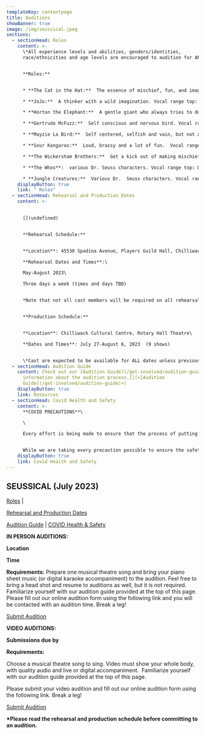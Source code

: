 ```yaml
---
templateKey: contentpage
title: Auditions
showBanner: true
image: /img/seussical.jpeg
sections:
  - sectionHead: Roles
    content: >-
      \*All experience levels and abilities, genders/identities,
      race/ethnicities and age levels are encouraged to audition for ANY role. 


      **Roles:**


      * **The Cat in the Hat:**  The essence of mischief, fun, and imagination. Vocal range top: D6, bottom: Bb4.  

      * **JoJo:**  A thinker with a wild imagination. Vocal range top: D6,  bottom: Ab4.  

      * **Horton the Elephant:**  A gentle giant who always tries to do the right thing. Vocal range top: E6, bottom: A4.  

      * **Gertrude McFuzz:**  Self conscious and nervous bird.​ Vocal range top: Eb5, bottom: F3.  

      * **Mayzie La Bird:**  Self centered, selfish and vain, but not all bad. Vocal range top: E5, bottom: G#3.  

      * **Sour Kangaroo:**  Loud, brassy and a lot of fun.  Vocal range top: Eb5, bottom: A3.

      * **The Wickersham Brothers:**  Get a kick out of making mischief.  Vocal range top: G6, bottom: A4.

      * **The Whos**:  various Dr. Seuss characters. Vocal range top: D#5, bottom: G3.  (Includes Mr. and Mrs.  Mayor and the Grinch)

      * **Jungle Creatures:**  Various Dr.  Seuss characters. Vocal range top: Db5,  bottom: A3.  (Includes Yertle the Turtle and Vlad Vladicoff)
    displayButton: true
    link: " Roles"
  - sectionHead: Rehearsal and Production Dates
    content: >-
      

      [](undefined)


      **Rehearsal Schedule:**


      **Location**: 45530 Spadina Avenue, Players Guild Hall, Chilliwack\

      **Rehearsal Dates and Times**:\

      May-August 2023\

      Three days a week (times and days TBD)


      *Note that not all cast members will be required on all rehearsal days/times.*


      **Production Schedule:**


      **Location**: Chilliwack Cultural Centre, Rotary Hall Theatre\

      **Dates and Times**: July 27-August 6, 2023  (9 shows)


      \*Cast are expected to be available for ALL dates unless previously discussed with director at auditions.
  - sectionHead: Audition Guide
    content: Check out our [Audition Guide](/get-involved/audition-guide) for
      information about the audition process.[](<[Audition
      Guide](/get-involved/audition-guide)>)
    displayButton: true
    link: Resources
  - sectionHead: Covid Health and Safety
    content: >-
      **COVID PRECAUTIONS**\

      \

      Every effort is being made to ensure that the process of putting on *Seussical,* from auditions to performance, will comply with all current safety restrictions as outlined by the BC Ministry of Health and BC Centre for Disease Control. 


      While we are taking every precaution possible to ensure the safety of all cast, crew and audience members, we understand that everyone has different comfort levels around Covid and wish to do our best to accommodate these different comfort levels
    displayButton: true
    link: Covid Health and Safety
---
```

## SEUSSICAL  (July 2023)

[Roles](#roles) | 

[Rehearsal and Production Dates](undefined)

 [Audition Guide](#resources) | [COVID Health & Safety](#covid%20health%20and%20safety)

**IN PERSON AUDITIONS:**

**Location**

**Time**

**Requirements:**  Prepare one musical theatre song and bring your piano sheet music (or digital karaoke accompaniment) to the audition. Feel free to bring a head shot and resume to auditions as well, but it is not required.  Familiarize yourself with our audition guide provided at the top of this page.  Please fill out our online audition form using the following link and you will be contacted with an audition time.  Break a leg!

   [Submit Audition](https://forms.gle/q5Wy6r4JMA3VNDEL8)

**VIDEO AUDITIONS:**

**Submissions due by**  

**Requirements:**

Choose a musical theatre song to sing. Video must show your whole body, with quality audio and live or digital accompaniment.  Familiarize yourself with our audition guide provided at the top of this page. 

Please submit your video audition and fill out our online audition form using the following link.  Break a leg!

   [Submit Audition](https://forms.gle/q5Wy6r4JMA3VNDEL8)

**\*Please read the rehearsal and production schedule before committing to an audition.**